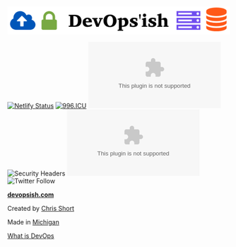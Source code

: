 ![DevOps'ish](static/img/DevOpsish-Wide.png)

[![Netlify Status](https://api.netlify.com/api/v1/badges/18041430-d7ea-497d-b4d7-3b212d12502a/deploy-status)](https://app.netlify.com/sites/devopsish/deploys)
[![996.ICU](https://img.shields.io/badge/link-996.icu-red.svg)](https://996.icu)
![Mozilla HTTP Observatory Grade](https://img.shields.io/mozilla-observatory/grade-score/devopsish.com?publish)
![Security Headers](https://img.shields.io/security-headers?url=devopsish.com)
![GitHub code size in bytes](https://img.shields.io/github/languages/code-size/chris-short/devopsish.com)
![Twitter Follow](https://img.shields.io/twitter/follow/ChrisShort?style=social)

[**devopsish.com**](https://devopsish.com)

Created by [Chris Short](https://chrisshort.net/)

Made in [Michigan](https://www.michigan.org/)

[What is DevOps](https://devopsish.com/what-is-devops/)
